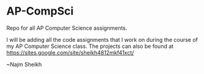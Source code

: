AP-CompSci
==========

Repo for all AP Computer Science assignments.

I will be adding all the code assignments that I work on during the course of my AP Computer Science class. The projects can also be found at https://sites.google.com/site/sheikh4812mkf41xct/

~Najm Sheikh
